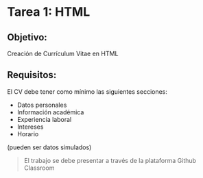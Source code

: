 # Tarea 1: HTML

## Objetivo:

Creación de Currículum Vitae en HTML

## Requisitos:

El CV debe tener como mínimo las siguientes secciones:

* Datos personales
* Información académica
* Experiencia laboral
* Intereses
* Horario

(pueden ser datos simulados)

> El trabajo se debe presentar a través de la plataforma Github Classroom
